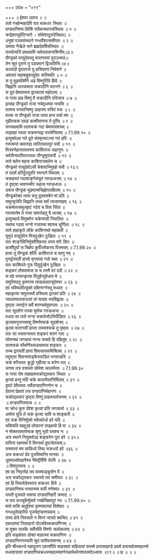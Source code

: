 +++
title = "०९९"

+++
॥ ईश्वर उवाच ॥ ॥  
ततो गच्छेन्महादेवि यत्र चक्रधरः स्थितः ॥  
दण्डपाणिश्च देवेशि यत्रैकस्थानसंस्थितः ॥ १ ॥  
चन्द्रेशात्पूर्वदिग्भागे । सोमेशादुत्तरेस्थितः) ॥  
धनुषां पञ्चसंस्थाने गन्धर्वेशात्समीपतः ॥ २ ॥  
उमाया नैर्ऋते भागे ब्रह्मदेवर्षिसंस्थितः ॥  
तस्योत्पत्तिं प्रवक्ष्यामि सर्वपातकनाशिनीम्॥३॥  
पौण्ड्रको वासुदेवस्तु वाराणस्यां पुराऽभवत्॥  
तेन श्रुतं पुराणं तु पठ्यमानं द्विजातिभिः॥४॥  
कल्पादौ द्वापरान्ते तु क्षत्रियाणां निवेशने ॥  
अवतारं महाबाहुवासुदेवः करिष्यति ॥ ५ ॥  
स तु मूढमतिर्मेने अहं विष्णुरिति प्रिये ॥  
चिह्नानि धारयामास चक्रादीनि वरानने ॥ ६ ॥  
स दूतं प्रेषयामास द्वारकायां महोदरम् ॥  
स गत्वा प्राह विष्णुं वै चक्रादीनि परित्यज ॥ ७ ॥  
इत्याह पौण्ड्रको राजा नचेद्वधमवा प्स्यसि ॥  
ततश्च भगवान्विष्णुः प्राहास्य रुचिरं वचः ॥ ८ ॥  
वाच्यः स पौण्ड्रको राजा त्वया हन्त वचो मम ॥  
गृहीतचक्र एवाहं काशीमागम्य ते पुरीम् ॥ ९ ॥  
सन्त्यक्ष्यामि ततश्चक्रं गदां चेमामसंशयम् ॥  
तद्ग्राह्यं भवता चक्रमन्यद्वा यत्तवेप्सितम् ॥ 7.1.99.१० ॥  
इत्युक्तेऽथ गते दूते संस्मृत्याऽभ्या गतं हरिः ॥  
गरुत्मन्तं समारुह्य त्वरितस्तत्पुरं ययौ ॥ ११ ॥  
मित्रस्नेहात्ततस्तस्य काशिराजः सहानुगः ॥  
सर्वसैन्यपरीवारस्ततः पौण्ड्रमुपाययौ ॥ १२ ॥  
ततो बलेन महता काशिराजबलेन च ॥  
पौण्ड्रको वासुदेवोऽसौ केशवाभिमुखो ययौ ॥ १३॥  
तं ददर्श हरिर्दूराद्दुर्वारे स्यन्दने स्थितम् ॥  
चक्रहस्तं गदाशार्ङ्गसंयुतं गरुडध्वजम् ॥ १४ ॥  
तं दृष्ट्वा भावगम्भीरं जहास गरुडध्वजः ॥  
उवाच पौण्ड्रकं मूढमात्मचिह्नोपलक्षितम् ॥ १५ ॥  
पौण्ड्रकोक्तं त्वया यत्तु दूतवक्त्रेण मां प्रति ॥  
समुत्सृजेति चिह्नानि तच्च सर्वं त्यजाम्यहम् ॥ १६ ॥  
चक्रमेतत्समुत्सृष्टं गदेयं च विस र्जिता ॥  
गरुत्मानेष ते गत्वा समारोहतु वै ध्वजम् ॥ १७ ॥  
इत्युच्चार्य विमुक्तेन चक्रेणासौ निपातितः ॥  
रथश्च गदया भग्नो गजाश्चा श्वाश्च चूर्णिताः ॥ १८ ॥  
ततो हाहाकृते लोके काशिनाथो महाबली ॥  
युयुधे वासुदेवेन मित्रदुःखेन दुःखितः ॥ १९ ॥  
ततः शार्ङ्गविनिर्मुक्तैश्छित्त्वा तस्य शरैः शिरः ॥  
काशीपुर्यां स चिक्षेप कुर्वँल्लोकस्य विस्मयम् ॥ 7.1.99.२० ॥  
हत्वा तु पौण्ड्रकं शौरिः काशिराजं च सानु गम् ॥  
पुनर्द्वारवतीं प्राप्तो मृगयाया गतो यथा ॥ २१ ॥  
ततः काशिपतेः पुत्रः पितुर्दुःखेन दुःखितः ॥  
शङ्करं तोषयामास स च तस्मै वरं ददौ ॥ २२ ॥  
स वव्रे भगवन्कृत्या पितुर्हन्तुर्वधाय मे ॥  
समुत्तिष्ठतु कृष्णस्य त्वत्प्रसादात्सुरेश्वर ॥ २३ ॥  
एवं भविष्यतीत्युक्ते दक्षिणाग्नेस्तु मध्यतः ॥  
महाकृत्या समुत्तस्थौ प्रस्थिता द्वारकां प्रति ॥ २४ ॥  
ज्वालामालाकरालां तां यादवा भयविह्वलाः ॥  
दृष्ट्वा जनार्द्दनं सर्वे शरणार्थमुपागताः ॥ २५ ॥  
ततः सुदर्शनं तस्या मुमोच गरुडध्वजः ॥  
वधाय सा ततो भग्ना चक्रतेजोऽभिपीडिता ॥ २६ ॥  
कृत्यामनुजगामाशु विष्णोश्चक्रं सुदर्शनम् ॥  
कृत्या वाराणसीं प्राप्ता तस्याश्चक्रं तु पृष्ठतः ॥ २७ ॥  
ततः सा भयसन्त्रस्ता शङ्करं शरणं गता ॥  
सोमनाथं जगन्नाथं नान्यः शक्तो हि रक्षितुम् ॥ २८ ॥  
ततश्चक्रं वरैर्बाणैस्ताडयामास शङ्करः ॥  
तच्च द्वारवतीं प्राप्तं शिवसायकमिश्रितम् ॥ २९ ॥  
तद्दृष्ट्वा शिवनामाङ्कैस्ताडितं भगवान्हरिः ॥  
चक्रं शरैस्ततः कुद्धो गृहीत्वा च करेण तत् ॥  
जगाम तत्र यत्रास्ते सोमेशः कालभैरवः ॥ 7.1.99.३०  
स गत्वा रोष ताम्राक्षश्चक्रोद्यतकरः स्थितः ॥  
कृत्यां हन्तुं मतिं चक्रे कालभैरवनिर्मिताम् ॥ ३१ ॥  
दृष्टो देवैस्ततः सर्वैदण्डपाणिगणेन च ॥  
देवानां प्रेक्षतां तत्र दण्डपाणिर्महागणः ॥  
चक्रोद्यतकरं दृष्ट्वा विष्णुं प्राहाब्जलोचनम् ॥ ३२ ॥  
॥ दण्डपाणिरुवाच ॥ ॥  
मा क्रोधं कुरु देवेश कृत्यां प्रति जगत्प्रभो ॥ ३३ ॥  
अमोघं युधि ते चक्रं कृत्या चापि च शाङ्करी ॥  
एवं चक्र विनिर्मुक्ते भवेत्कोधो हरे यदि ॥  
भविष्यति महद्दुःखं लोकानां सङ्क्षयो हि वा ॥ ३४ ॥  
न मोक्तव्यमतश्चक्र शृणु भूयो वचश्च नः ॥  
अत्र स्थाने नियुक्तोऽहं शङ्करेण पुरा हरे ॥ ३५॥  
पापिनां रक्षणार्थं वै विघ्नार्थं दुष्टचेतसाम्॥  
तस्मात्त्वं मम सान्निध्ये तिष्ठ चक्रधरो हरे ॥३६ ॥  
अत्र चक्रधरं देवं पूजयिष्यन्ति मानवाः ॥  
धूपमाल्योपहारैश्च नैवेद्यैर्विवि धैरपि ॥ ३७ ॥  
॥ विष्णुरुवाच ॥ ॥  
एष एव निवृत्तोहं तव वाक्याङ्कुशेन वै ॥  
अत्र चक्रोद्यतकरः स्थास्ये तव समीपतः ॥ ३८ ॥  
एवं हि स्थितोदेवस्तत्र चक्रधरः प्रिये ॥  
दण्डपाणिश्च भगवान्मम रूपी गणेश्वरः ॥ ३९ ॥  
यस्तौ पूजयते भक्त्या दण्डपाणिहरी क्रमात् ॥  
स पाप कञ्चुकैर्मुक्तो गच्छेच्छिवपुरं नरः ॥ 7.1.99.४० ॥  
माघे मासि चतुर्द्दश्यां कृष्णाष्टम्यां विशेषतः ॥  
गन्धधूपोपहारैर्यः पूजयेद्दण्डनायकम् ॥  
तस्य क्षेत्रे निवसतो न विघ्नं जायते क्वचित् ॥ ४१ ॥  
एकादश्यां जिताहारो योऽर्चयेच्चक्रपाणिनम् ॥  
स मुक्तः पातकैः सर्वैर्याति विष्णोः सलोकताम् ॥ ४२ ॥  
इति सङ्क्षेपतः प्रोक्तं माहात्म्यं चक्रपाणिनः ॥  
दण्डपाणिगणस्यापि श्रुतं पापौघनाशनम् ॥ ४३ ॥  
इति श्रीस्कान्दे महापुराण एकाशीति साहस्र्यां सहितायां सप्तमे प्रभासखण्डे प्रथमे प्रभासक्षेत्रमाहात्म्ये मध्ययात्रायां दण्डपाणिचक्रधरमाहात्म्यवर्णनन्नामेकोनशततमोऽध्यायः ॥९९॥ ॥ छ ॥ ॥ ॥